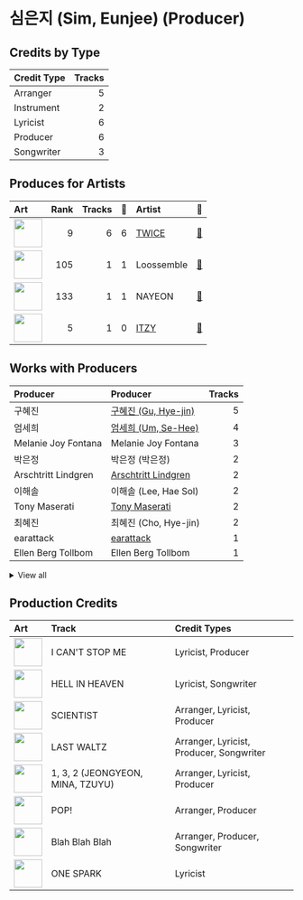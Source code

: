 # 심은지 (Sim, Eunjee) (Producer)

## Credits by Type

| Credit Type | Tracks |
|:---|---:|
| Arranger | 5 |
| Instrument | 2 |
| Lyricist | 6 |
| Producer | 6 |
| Songwriter | 3 |

## Produces for Artists

| Art | Rank | Tracks | 💚 | Artist | 🔗 |
|:---|---:|---:|---:|:---|:---|
| <img src="https://i.scdn.co/image/ab6761610000e5eb0c6952f39ba680489149a54c" alt="" width="50" /> | 9 | 6 | 6 | [TWICE](../../artists/twice/overview.md) | [🔗](https://open.spotify.com/artist/7n2Ycct7Beij7Dj7meI4X0) |
| <img src="https://i.scdn.co/image/ab6761610000e5eb5afa968e8ed9ca1b46f8cf7f" alt="" width="50" /> | 105 | 1 | 1 | Loossemble | [🔗](https://open.spotify.com/artist/1kbVoxpFh1eDOXumLmVdKY) |
| <img src="https://i.scdn.co/image/ab6761610000e5ebfbdd3f060e1cbe9e8eeaecac" alt="" width="50" /> | 133 | 1 | 1 | NAYEON | [🔗](https://open.spotify.com/artist/1VwDG9aBflQupaFNjUru9A) |
| <img src="https://i.scdn.co/image/ab6761610000e5ebb0e2700dbc17b43328038f7a" alt="" width="50" /> | 5 | 1 | 0 | [ITZY](../../artists/itzy/overview.md) | [🔗](https://open.spotify.com/artist/2KC9Qb60EaY0kW4eH68vr3) |

## Works with Producers

| Producer | Producer | Tracks |
|:---|:---|---:|
| 구혜진 | [구혜진 (Gu, Hye-jin)](../구혜진_(gu,_hye-jin)/overview.md) | 5 |
| 엄세희 | [엄세희 (Um, Se-Hee)](../엄세희_(um,_se-hee)/overview.md) | 4 |
| Melanie Joy Fontana | Melanie Joy Fontana | 3 |
| 박은정 | 박은정 (박은정) | 2 |
| Arschtritt Lindgren | [Arschtritt Lindgren](../arschtritt_lindgren/overview.md) | 2 |
| 이해솔 | 이해솔 (Lee, Hae Sol) | 2 |
| Tony Maserati | [Tony Maserati](../tony_maserati/overview.md) | 2 |
| 최혜진 | 최혜진 (Cho, Hye-jin) | 2 |
| earattack | [earattack](../earattack/overview.md) | 1 |
| Ellen Berg Tollbom | Ellen Berg Tollbom | 1 |


<details>
<summary>View all</summary>

| Producer | Producer | Tracks |
|:---|:---|---:|
| TBHits | TBHits | 1 |
| 임찬미 | 임찬미 (Kim, Chan-mi) | 1 |
| EJAE | EJAE | 1 |
| 구종필 | [구종필 (Koo, Jong-Pil)](../구종필_(koo,_jong-pil)/overview.md) | 1 |
| Kyler Niko | Kyler Niko | 1 |
| 常楽寺澪 | 常楽寺澪 (Jorakuji, Mio) | 1 |
| Greg Bonnick | Greg Bonnick | 1 |
| 김영현 | 김영현 (Kim, Young-hyun) | 1 |
| 이상엽 | [이상엽 (Lee, Sang-yeob)](../이상엽_(lee,_sang-yeob)/overview.md) | 1 |
| Josh Gudwin | [Josh Gudwin](../josh_gudwin/overview.md) | 1 |
| Anne-Marie | Anne-Marie | 1 |
| 이우현 | 이우현 (Lee, Woo-hyun) | 1 |
| 서은일 | 서은일 (Seo, Eun-il) | 1 |
| 이민영 | 이민영 (Lee, Min-young) | 1 |
| Yeul | Yeul | 1 |
| 72 | 72 | 1 |
| LDN Noise | [LDN Noise](../ldn_noise/overview.md) | 1 |
| A. Wright | A. Wright | 1 |
| Jenson Vaughan | Jenson Vaughan | 1 |
| 이태섭 | [이태섭 (Lee, Tae-Sub)](../이태섭_(lee,_tae-sub)/overview.md) | 1 |
| Nea | Nea | 1 |
| Mr. Franks | Mr. Franks | 1 |
| Manny Marroquin | [Manny Marroquin](../manny_marroquin/overview.md) | 1 |
| 신지영 | 신지영 (Shin, Ji-young) | 1 |
| Hayden Chapman | Hayden Chapman | 1 |
| 윤원권 | 윤원권 (Yoon, Won-kwon) | 1 |
| KayOne | KayOne | 1 |
| 임홍진 | 임홍진 (Im, Hong-Jin) | 1 |
| Chris Galland | Chris Galland | 1 |
| Lauren Dyson | Lauren Dyson | 1 |
| 이스란 | 이스란 (Lee, Seran) | 1 |
| Kenzie | [Kenzie](../kenzie/overview.md) | 1 |
| Alexander Pavelich | Alexander Pavelich | 1 |
| Marcus van Wattum | Marcus van Wattum | 1 |
| Paulina Cerrilla | Paulina Cerrilla | 1 |
| 박진영 | 박진영 (Park, Jin Young) | 1 |

</details>


## Production Credits

| Art | Track | Credit Types |
|:---|:---|:---|
| <img src="https://i.scdn.co/image/ab67616d0000b2736570fd05bcff5edcb16e617d" alt="" width="50" /> | I CAN'T STOP ME | Lyricist, Producer |
| <img src="https://i.scdn.co/image/ab67616d0000b2736570fd05bcff5edcb16e617d" alt="" width="50" /> | HELL IN HEAVEN | Lyricist, Songwriter |
| <img src="https://i.scdn.co/image/ab67616d0000b273d1961ecb307c9e05ec8f7e82" alt="" width="50" /> | SCIENTIST | Arranger, Lyricist, Producer |
| <img src="https://i.scdn.co/image/ab67616d0000b273d1961ecb307c9e05ec8f7e82" alt="" width="50" /> | LAST WALTZ | Arranger, Lyricist, Producer, Songwriter |
| <img src="https://i.scdn.co/image/ab67616d0000b273d1961ecb307c9e05ec8f7e82" alt="" width="50" /> | 1, 3, 2 (JEONGYEON, MINA, TZUYU) | Arranger, Lyricist, Producer |
| <img src="https://i.scdn.co/image/ab67616d0000b2735fb4a9cfbeb3b7beb337ed02" alt="" width="50" /> | POP! | Arranger, Producer |
| <img src="https://i.scdn.co/image/ab67616d0000b273afa3ff83579d3450ad73eaf8" alt="" width="50" /> | Blah Blah Blah | Arranger, Producer, Songwriter |
| <img src="https://i.scdn.co/image/ab67616d0000b273bd8c739ce7e59ae9414c7a26" alt="" width="50" /> | ONE SPARK | Lyricist |